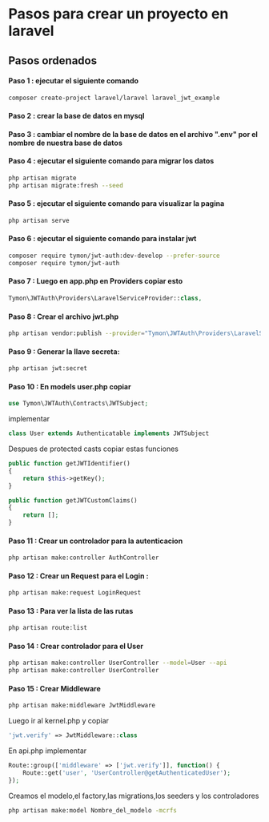 # Pasos para crear un proyecto en laravel

## Pasos ordenados

#### Paso 1 : ejecutar el siguiente comando

``` bash
composer create-project laravel/laravel laravel_jwt_example
```

#### Paso 2 : crear la base de datos en mysql

#### Paso 3 : cambiar el nombre de la base de datos en el archivo ".env" por el nombre de nuestra base de datos

#### Paso 4 : ejecutar el siguiente comando para migrar los datos

``` bash
php artisan migrate
php artisan migrate:fresh --seed
```

#### Paso 5 : ejecutar el siguiente comando para visualizar la pagina

``` bash
php artisan serve
```

#### Paso 6 : ejecutar el siguiente comando para instalar jwt

``` bash
composer require tymon/jwt-auth:dev-develop --prefer-source
composer require tymon/jwt-auth
```

#### Paso 7 : Luego en app.php en Providers copiar esto

``` php
Tymon\JWTAuth\Providers\LaravelServiceProvider::class,
```

#### Paso 8 : Crear el archivo jwt.php

``` bash
php artisan vendor:publish --provider="Tymon\JWTAuth\Providers\LaravelServiceProvider"
```

#### Paso 9 : Generar la llave secreta:

``` bash
php artisan jwt:secret
```

#### Paso 10 : En models user.php copiar

``` php
use Tymon\JWTAuth\Contracts\JWTSubject;
```

implementar

``` php
class User extends Authenticatable implements JWTSubject
```

Despues de protected casts copiar estas funciones

``` php
public function getJWTIdentifier()
{
    return $this->getKey();
}

public function getJWTCustomClaims()
{
    return [];
}
```

#### Paso 11 : Crear un controlador para la autenticacion 
  
  ``` bash
  php artisan make:controller AuthController
  ```

#### Paso 12 : Crear un Request para el Login :
  
  ``` bash
  php artisan make:request LoginRequest
  ```

#### Paso 13 : Para ver la lista de las rutas

``` bash
php artisan route:list
```

#### Paso 14 : Crear controlador para el User

``` bash
php artisan make:controller UserController --model=User --api
php artisan make:controller UserController 
```

#### Paso 15 : Crear Middleware

``` bash
php artisan make:middleware JwtMiddleware
```

Luego ir al kernel.php y copiar
  
  ``` php
  'jwt.verify' => JwtMiddleware::class
  ```

En api.php implementar

``` php
Route::group(['middleware' => ['jwt.verify']], function() {
    Route::get('user', 'UserController@getAuthenticatedUser');
});
```

Creamos el modelo,el factory,las migrations,los seeders  y los controladores

``` bash
php artisan make:model Nombre_del_modelo -mcrfs
```

